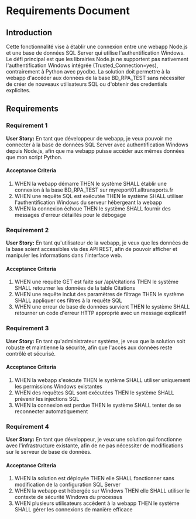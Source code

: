 # Requirements Document

## Introduction

Cette fonctionnalité vise à établir une connexion entre une webapp Node.js et une base de données SQL Server qui utilise l'authentification Windows. Le défi principal est que les librairies Node.js ne supportent pas nativement l'authentification Windows intégrée (Trusted_Connection=yes), contrairement à Python avec pyodbc. La solution doit permettre à la webapp d'accéder aux données de la base BD_RPA_TEST sans nécessiter de créer de nouveaux utilisateurs SQL ou d'obtenir des credentials explicites.

## Requirements

### Requirement 1

**User Story:** En tant que développeur de webapp, je veux pouvoir me connecter à la base de données SQL Server avec authentification Windows depuis Node.js, afin que ma webapp puisse accéder aux mêmes données que mon script Python.

#### Acceptance Criteria

1. WHEN la webapp démarre THEN le système SHALL établir une connexion à la base BD_RPA_TEST sur myreport01.alltransports.fr
2. WHEN une requête SQL est exécutée THEN le système SHALL utiliser l'authentification Windows du serveur hébergeant la webapp
3. WHEN la connexion échoue THEN le système SHALL fournir des messages d'erreur détaillés pour le débogage

### Requirement 2

**User Story:** En tant qu'utilisateur de la webapp, je veux que les données de la base soient accessibles via des API REST, afin de pouvoir afficher et manipuler les informations dans l'interface web.

#### Acceptance Criteria

1. WHEN une requête GET est faite sur /api/citations THEN le système SHALL retourner les données de la table Citations
2. WHEN une requête inclut des paramètres de filtrage THEN le système SHALL appliquer ces filtres à la requête SQL
3. WHEN une erreur de base de données survient THEN le système SHALL retourner un code d'erreur HTTP approprié avec un message explicatif

### Requirement 3

**User Story:** En tant qu'administrateur système, je veux que la solution soit robuste et maintienne la sécurité, afin que l'accès aux données reste contrôlé et sécurisé.

#### Acceptance Criteria

1. WHEN la webapp s'exécute THEN le système SHALL utiliser uniquement les permissions Windows existantes
2. WHEN des requêtes SQL sont exécutées THEN le système SHALL prévenir les injections SQL
3. WHEN la connexion est perdue THEN le système SHALL tenter de se reconnecter automatiquement

### Requirement 4

**User Story:** En tant que développeur, je veux une solution qui fonctionne avec l'infrastructure existante, afin de ne pas nécessiter de modifications sur le serveur de base de données.

#### Acceptance Criteria

1. WHEN la solution est déployée THEN elle SHALL fonctionner sans modification de la configuration SQL Server
2. WHEN la webapp est hébergée sur Windows THEN elle SHALL utiliser le contexte de sécurité Windows du processus
3. WHEN plusieurs utilisateurs accèdent à la webapp THEN le système SHALL gérer les connexions de manière efficace